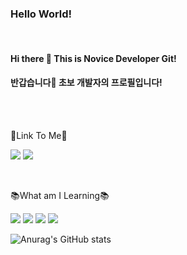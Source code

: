 ### Hello World!

<BR>

#### Hi there 👋 This is Novice Developer Git!

#### 반갑습니다👋 초보 개발자의 프로필입니다!

<br><br>

🚀Link To Me🚀

<a href="https://www.instagram.com/ghost_min_0_0/" target="_blank"><img src="https://img.shields.io/badge/Instagram-E4405F?style=flat-square&logo=Instagram&logoColor=white&link=https://www.instagram.com/ghost_min_0_0"/></a>
<a href="https://mail.google.com/mail/?view=cm&amp;fs=1&amp;to=youngmin0679@gmail.com" target="_blank"><img src="https://img.shields.io/badge/Gmail-EA4335?style=flat-square&logo=Gmail&logoColor=white"/></a>

<br>

📚What am I Learning📚

<img src="https://img.shields.io/badge/C-00BCCE?style=flat-square&logo=C&logoColor=white"/> <img src="https://img.shields.io/badge/Java-0000EE?style=flat-square&logo=javascript&logoColor=white"/> <img src="https://img.shields.io/badge/Python-3776AB?style=flat-square&logo=Python&logoColor=white"/> <img src="https://img.shields.io/badge/Unity-000000?style=flat-square&logo=Unity&logoColor=white"/>

![Anurag's GitHub stats](https://github-readme-stats.vercel.app/api?username=zeromin41&show_icons=true&theme=radical)

